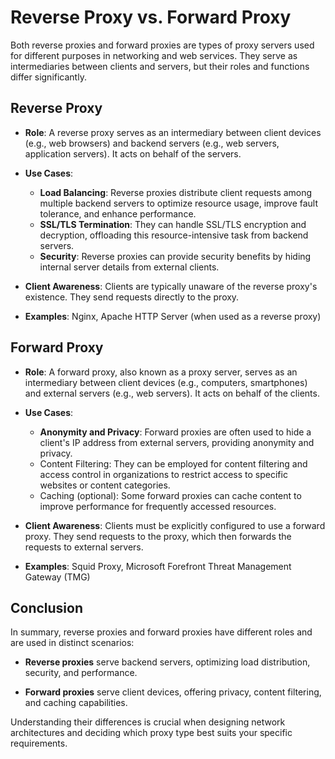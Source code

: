 # Reverse Proxy vs. Forward Proxy

Both reverse proxies and forward proxies are types of proxy servers used for different purposes in networking and web services. They serve as intermediaries between clients and servers, but their roles and functions differ significantly.

## Reverse Proxy

- **Role**: A reverse proxy serves as an intermediary between client devices (e.g., web browsers) and backend servers (e.g., web servers, application servers). It acts on behalf of the servers.

- **Use Cases**:
  - **Load Balancing**: Reverse proxies distribute client requests among multiple backend servers to optimize resource usage, improve fault tolerance, and enhance performance.
  - **SSL/TLS Termination**: They can handle SSL/TLS encryption and decryption, offloading this resource-intensive task from backend servers.
  - **Security**: Reverse proxies can provide security benefits by hiding internal server details from external clients.

- **Client Awareness**: Clients are typically unaware of the reverse proxy's existence. They send requests directly to the proxy.

- **Examples**: Nginx, Apache HTTP Server (when used as a reverse proxy)

## Forward Proxy

- **Role**: A forward proxy, also known as a proxy server, serves as an intermediary between client devices (e.g., computers, smartphones) and external servers (e.g., web servers). It acts on behalf of the clients.

- **Use Cases**:
  - **Anonymity and Privacy**: Forward proxies are often used to hide a client's IP address from external servers, providing anonymity and privacy.
  - Content Filtering: They can be employed for content filtering and access control in organizations to restrict access to specific websites or content categories.
  - Caching (optional): Some forward proxies can cache content to improve performance for frequently accessed resources.

- **Client Awareness**: Clients must be explicitly configured to use a forward proxy. They send requests to the proxy, which then forwards the requests to external servers.

- **Examples**: Squid Proxy, Microsoft Forefront Threat Management Gateway (TMG)

## Conclusion

In summary, reverse proxies and forward proxies have different roles and are used in distinct scenarios:

- **Reverse proxies** serve backend servers, optimizing load distribution, security, and performance.

- **Forward proxies** serve client devices, offering privacy, content filtering, and caching capabilities.

Understanding their differences is crucial when designing network architectures and deciding which proxy type best suits your specific requirements.
